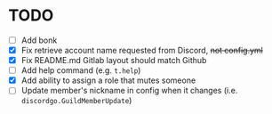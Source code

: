 # TODO

- [ ] Add bonk
- [x] Fix retrieve account name requested from Discord, ~~not config.yml~~
- [x] Fix README.md Gitlab layout should match Github
- [ ] Add help command (e.g. `t.help`)
- [x] Add ability to assign a role that mutes someone
- [ ] Update member's nickname in config when it changes (i.e. `discordgo.GuildMemberUpdate`)
